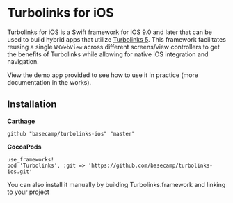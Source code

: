 # Turbolinks for iOS
Turbolinks for iOS is a Swift framework for iOS 9.0 and later that can be used to build hybrid apps that utilize [Turbolinks 5](https://github.com/turbolinks/turbolinks). This framework facilitates reusing a single `WKWebView` across different screens/view controllers to get the benefits of Turbolinks while allowing for native iOS integration and navigation.

View the demo app provided to see how to use it in practice (more documentation in the works).

## Installation

**Carthage**

```github "basecamp/turbolinks-ios" "master"```

**CocoaPods**

```
use_frameworks!
pod 'Turbolinks', :git => 'https://github.com/basecamp/turbolinks-ios.git'
```

You can also install it manually by building Turbolinks.framework and linking to your project
